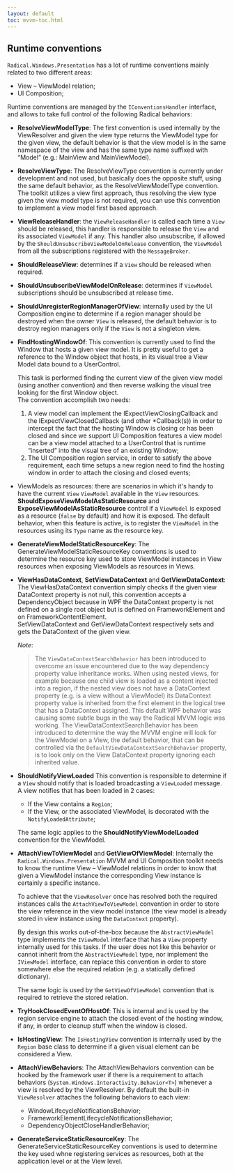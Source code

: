 ```yaml
---
layout: default
toc: mvvm-toc.html
---
```

## Runtime conventions

`Radical.Windows.Presentation` has a lot of runtime conventions mainly related to two different areas:

* View – ViewModel relation;
* UI Composition;

Runtime conventions are managed by the `IConventionsHandler` interface, and allows to take full control of the following Radical behaviors:

* **ResolveViewModelType**: The first convention is used internally by the ViewResolver and given the view type returns the ViewModel type for the given view, the default behavior is that the view model is in the same namespace of the view and has the same type name suffixed with “Model” (e.g.: MainView and MainViewModel).

* **ResolveViewType**: The ResolveViewType convention is currently under development and not used, but basically does the opposite stuff, using the same default behavior, as the ResolveViewModelType convention. The toolkit utilizes a view first approach, thus resolving the view type given the view model type is not required, you can use this convention to implement a view model first based approach.

* **ViewReleaseHandler**: the `ViewReleaseHandler` is called each time a `View` should be released, this handler is responsible to release the `View` and its associated `ViewModel` if any. This handler also unsubscribe, if allowed by the `ShouldUnsubscribeViewModelOnRelease` convention, the `ViewModel` from all the subscriptions registered with the `MessageBroker`.

* **ShouldReleaseView**: determines if a `View` should be released when required.

* **ShouldUnsubscribeViewModelOnRelease**: determines if `ViewModel` subscriptions should be unsubscribed at release time.

* **ShouldUnregisterRegionManagerOfView**: internally used by the UI Composition engine to determine if a region manager should be destroyed when the owner `View` is released, the default behavior is to destroy region managers only if the `View` is not a singleton view.

* **FindHostingWindowOf**: This convention is currently used to find the Window that hosts a given view model. It is pretty useful to get a reference to the Window object that hosts, in its visual tree a View Model data bound to a UserControl.

    This task is performed finding the current view of the given view model (using another convention) and then reverse walking the visual tree looking for the first Window object.  
The convention accomplish two needs:

    1. A view model can implement the IExpectViewClosingCallback and the IExpectViewClosedCallback (and other *Callback(s)) in order to intercept the fact that the hosting Window is closing or has been closed and since we support UI Composition features a view model can be a view model attached to a UserControl that is runtime “inserted” into the visual tree of an existing Window;
    2. The UI Composition region service, in order to satisfy the above requirement, each time setups a new region need to find the hosting window in order to attach the closing and closed events;

* ViewModels as resources: there are scenarios in which it's handy to have the current `View` `ViewModel` available in the `View` resources. **ShouldExposeViewModelAsStaticResource** and **ExposeViewModelAsStaticResource** control if a `ViewModel` is exposed as a resource (`false` by default) and how it is exposed. The default behavior, when this feature is active, is to register the `ViewModel` in the resources using its `Type` name as the resource key.

* **GenerateViewModelStaticResourceKey**: The GenerateViewModelStaticResourceKey conventions is used to determine the resource key used to store ViewModel instances in View resources when exposing ViewModels as resources in Views.

* **ViewHasDataContext**, **SetViewDataContext** and **GetViewDataContext**: The ViewHasDataContext convention simply checks if the given view DataContext property is not null, this convention accepts a DependencyObject because in WPF the DataContext property is not defined on a single root object but is defined on FrameworkElement and on FrameworkContentElement.  
SetViewDataContext and GetViewDataContext respectively sets and gets the DataContext of the given view.

    *Note*:

    > The `ViewDataContextSearchBehavior` has been introduced to overcome an issue encountered due to the way dependency property value inheritance works. When using nested views, for example because one child view is loaded as a content injected into a region, if the nested view does not have a DataContext property (e.g. is a view without a ViewModel) its DataContext property value is inherited from the first element in the logical tree that has a DataContext assigned. This default WPF behavior was causing some subtle bugs in the way the Radical MVVM logic was working. The ViewDataContextSearchBehavior has been introduced to determine the way the MVVM engine will look for the ViewModel on a View, the default behavior, that can be controlled via the `DefaultViewDataContextSearchBehavior` property, is to look only on the View DataContext property ignoring each inherited value.

* **ShouldNotifyViewLoaded** This convention is responsible to determine if a `View` should notify that is loaded  broadcasting a `ViewLoaded` message. A view notifies that has been loaded in 2 cases:

     * If the View contains a `Region`;
     * If the View, or the associated ViewModel, is decorated with the `NotifyLoadedAttribute`;

    The same logic applies to the **ShouldNotifyViewModelLoaded** convention for the ViewModel.

* **AttachViewToViewModel** and **GetViewOfViewModel**: Internally the `Radical.Windows.Presentation` MVVM and UI Composition toolkit needs to know the runtime View – ViewModel relations in order to know that given a ViewModel instance the corresponding View instance is certainly a specific instance.
    
    To achieve that the `ViewResolver` once has resolved both the required instances calls the `AttachViewToViewModel` convention in order to store the view reference in the view model instance (the view model is already stored in view instance using the `DataContext` property).

    By design this works out-of-the-box because the `AbstractViewModel` type implements the `IViewModel` interface that has a `View` property internally used for this tasks. If the user does not like this behavior or cannot inherit from the `AbstractViewModel` type, nor implement the `IViewModel` interface, can replace this convention in order to store somewhere else the required relation (e.g. a statically defined dictionary).

    The same logic is used by the `GetViewOfViewModel` convention that is required to retrieve the stored relation.

* **TryHookClosedEventOfHostOf**: This is internal and is used by the region service engine to attach the closed event of the hosting window, if any, in order to cleanup stuff when the window is closed.

* **IsHostingView**: The `IsHostingView` convention is internally used by the `Region` base class to determine if a given visual element can be considered a View.

* **AttachViewBehaviors**: The AttachViewBehaviors convention can be hooked by the framework user if there is a requirement to attach behaviors (`System.Windows.Interactivity.Behavior<T>`) whenever a view is resolved by the ViewResolver. By default the built-in `ViewResolver` attaches the following behaviors to each view:

    * WindowLifecycleNotificationsBehavior;
    * FrameworkElementLifecycleNotificationsBehavior;
    * DependencyObjectCloseHandlerBehavior;

* **GenerateServiceStaticResourceKey**: The GenerateServiceStaticResourceKey conventions is used to determine the key used whne registering services as resources, both at the application level or at the View level.
